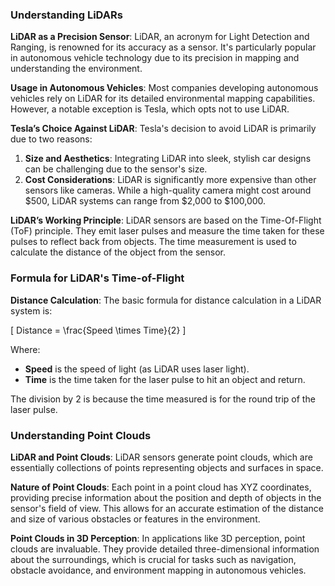 
### Understanding LiDARs

**LiDAR as a Precision Sensor**: LiDAR, an acronym for Light Detection and Ranging, is renowned for its accuracy as a sensor. It's particularly popular in autonomous vehicle technology due to its precision in mapping and understanding the environment.

**Usage in Autonomous Vehicles**: Most companies developing autonomous vehicles rely on LiDAR for its detailed environmental mapping capabilities. However, a notable exception is Tesla, which opts not to use LiDAR.

**Tesla’s Choice Against LiDAR**: Tesla's decision to avoid LiDAR is primarily due to two reasons: 
1. **Size and Aesthetics**: Integrating LiDAR into sleek, stylish car designs can be challenging due to the sensor's size.
2. **Cost Considerations**: LiDAR is significantly more expensive than other sensors like cameras. While a high-quality camera might cost around $500, LiDAR systems can range from $2,000 to $100,000.

**LiDAR’s Working Principle**: LiDAR sensors are based on the Time-Of-Flight (ToF) principle. They emit laser pulses and measure the time taken for these pulses to reflect back from objects. The time measurement is used to calculate the distance of the object from the sensor.

### Formula for LiDAR's Time-of-Flight

**Distance Calculation**: The basic formula for distance calculation in a LiDAR system is:

\[ Distance = \frac{Speed \times Time}{2} \]

Where:
- **Speed** is the speed of light (as LiDAR uses laser light).
- **Time** is the time taken for the laser pulse to hit an object and return.

The division by 2 is because the time measured is for the round trip of the laser pulse.

### Understanding Point Clouds

**LiDAR and Point Clouds**: LiDAR sensors generate point clouds, which are essentially collections of points representing objects and surfaces in space.

**Nature of Point Clouds**: Each point in a point cloud has XYZ coordinates, providing precise information about the position and depth of objects in the sensor's field of view. This allows for an accurate estimation of the distance and size of various obstacles or features in the environment.

**Point Clouds in 3D Perception**: In applications like 3D perception, point clouds are invaluable. They provide detailed three-dimensional information about the surroundings, which is crucial for tasks such as navigation, obstacle avoidance, and environment mapping in autonomous vehicles.


